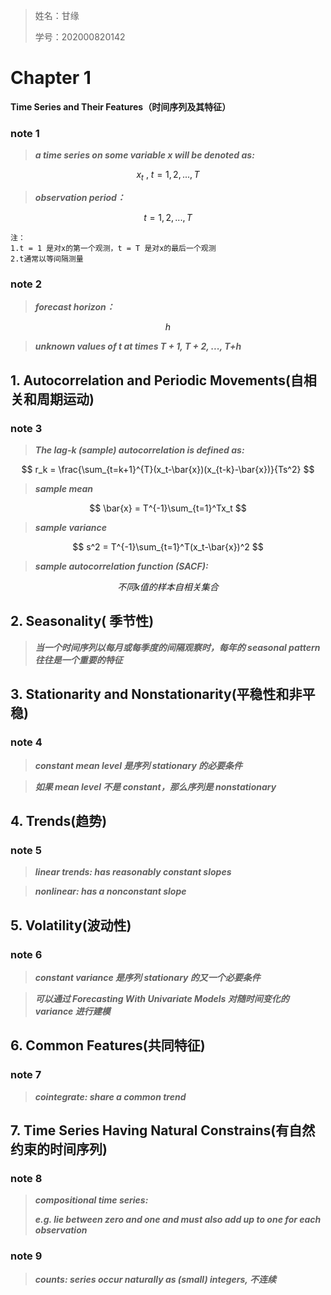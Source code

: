 > 姓名：甘缘
>
> 学号：202000820142

# Chapter 1 

**Time Series and Their Features（时间序列及其特征）**



### **note 1**

> ***a time series on some variable x will be denoted as:***

$$
x_t\  ,\ t = 1,2,...,T
$$

> ***observation period：***

$$
t = 1,2,...,T
$$

```
注：
1.t = 1 是对x的第一个观测，t = T 是对x的最后一个观测
2.t通常以等间隔测量
```

### note 2

> ***forecast horizon：***

$$
h 
$$

>  ***unknown values of t at times T + 1,  T + 2, ..., T+h***



## 1. Autocorrelation and Periodic Movements(自相关和周期运动)



### note 3

> ***The lag-k (sample) autocorrelation is defined as:***

$$
r_k = \frac{\sum_{t=k+1}^{T}(x_t-\bar{x})(x_{t-k}-\bar{x})}{Ts^2}
$$

> ***sample mean***

$$
\bar{x} = T^{-1}\sum_{t=1}^Tx_t
$$

> ***sample variance***

$$
s^2 = T^{-1}\sum_{t=1}^T(x_t-\bar{x})^2
$$

> ***sample autocorrelation function (SACF):***

$$
不同k值的样本自相关集合
$$



## 2. Seasonality( 季节性)



> ***当一个时间序列以每月或每季度的间隔观察时，每年的 seasonal pattern 往往是一个重要的特征***



## 3. Stationarity and Nonstationarity(平稳性和非平稳)



### note 4

> ***constant mean level 是序列 stationary 的必要条件***

> ***如果 mean level 不是 constant，那么序列是 nonstationary***



## 4. Trends(趋势)



### note 5

> ***linear trends: has  reasonably constant slopes***

> ***nonlinear:  has a nonconstant slope***



## 5. Volatility(波动性)



### note 6

> ***constant variance 是序列 stationary 的又一个必要条件***

> ***可以通过 Forecasting With Univariate Models 对随时间变化的 variance 进行建模***



## 6. Common Features(共同特征)



### note 7

> ***cointegrate: share a common trend***



## 7. Time Series Having Natural Constrains(有自然约束的时间序列)



### note 8

> ***compositional time series:***
>
> ***e.g. lie between zero and one and must also add up to one for each observation***

### note 9

> ***counts: series occur naturally as (small) integers, 不连续***





















